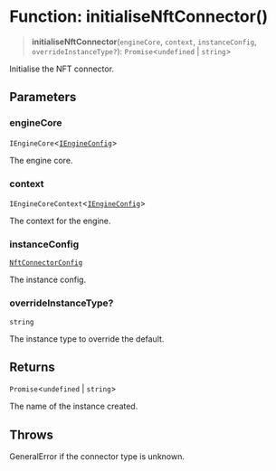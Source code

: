 # Function: initialiseNftConnector()

> **initialiseNftConnector**(`engineCore`, `context`, `instanceConfig`, `overrideInstanceType?`): `Promise`\<`undefined` \| `string`\>

Initialise the NFT connector.

## Parameters

### engineCore

`IEngineCore`\<[`IEngineConfig`](../interfaces/IEngineConfig.md)\>

The engine core.

### context

`IEngineCoreContext`\<[`IEngineConfig`](../interfaces/IEngineConfig.md)\>

The context for the engine.

### instanceConfig

[`NftConnectorConfig`](../type-aliases/NftConnectorConfig.md)

The instance config.

### overrideInstanceType?

`string`

The instance type to override the default.

## Returns

`Promise`\<`undefined` \| `string`\>

The name of the instance created.

## Throws

GeneralError if the connector type is unknown.
